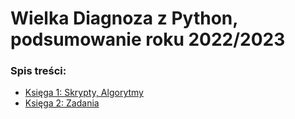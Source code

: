 # Wielka Diagnoza z Python, podsumowanie roku 2022/2023
### Spis treści:
- [Księga 1: Skrypty, Algorytmy](/Skrypty%20Algorytmy/README.md)
- [Księga 2: Zadania](/Zadania/README.md)
